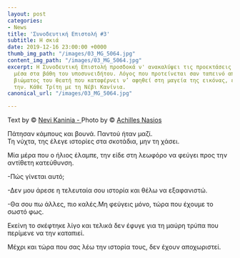 ```yaml
---
layout: post
categories:
- News
title: 'Συνοδευτική Επιστολή #3'
subtitle: Η σκιά
date: 2019-12-16 23:00:00 +0000
thumb_img_path: "/images/03_MG_5064.jpg"
content_img_path: "/images/03_MG_5064.jpg"
excerpt: Η Συνοδευτική Επιστολή προσδοκά ν' ανακαλύψει τις προεκτάσεις της εικόνας
  μέσα στα βάθη του υποσυνειδήτου. Λόγος που προτείνεται σαν ταπεινό απαύγασμα του
  βιώματος του θεατή που καταφέρνει ν’ αφηθεί στη μαγεία της εικόνας, επαναδημιουργώντας
  την. Κάθε Τρίτη με τη Νέβι Κανίνια.
canonical_url: "/images/03_MG_5064.jpg"

---
```

Text by © <a href="https://www.facebook.com/nevi.kaninia" target="blank">Nevi Kaninia - </a>Photo by © <a href="https://anikon.org/" target="blank">Achilles Nasios</a>

Πάτησαν κάμπους και βουνά. Παντού ήταν μαζί.  
Τη νύχτα, της έλεγε ιστορίες στα σκοτάδια, μην τη χάσει.

Μία μέρα που ο ήλιος έλαμπε, την είδε στη λεωφόρο να φεύγει προς την αντίθετη κατεύθυνση.

\-Πώς γίνεται αυτό;

\-Δεν μου άρεσε η τελευταία σου ιστορία και θέλω να εξαφανιστώ.

\-Θα σου πω άλλες, πιο καλές.Mη φεύγεις μόνο, τώρα που έχουμε το σωστό φως.

Εκείνη το σκέφτηκε λίγο και τελικά δεν έφυγε για τη μαύρη τρύπα που περίμενε να την καταπιεί.

Μέχρι και τώρα που σας λέω την ιστορία τους, δεν έχουν αποχωριστεί.